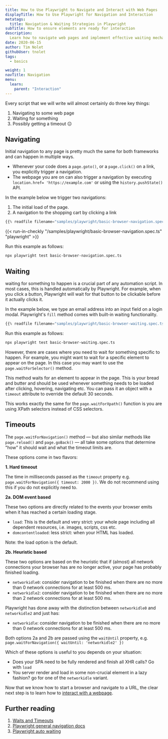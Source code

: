 ```yaml
---
title: How to Use Playwright to Navigate and Interact with Web Pages
displayTitle: How to Use Playwright for Navigation and Interaction
metatags:
  title: Navigation & Waiting Strategies in Playwright
subTitle: How to ensure elements are ready for interaction
description:
  Learn how to navigate web pages and implement effective waiting mechanisms. A guide ideal for developers looking to refine their automation scripts.
date: 2020-06-15
author: Tim Nolet
githubUser: tnolet
tags:
  - basics

weight: 1
navTitle: Navigation
menu:
  learn:
    parent: "Interaction"
---
```


Every script that we will write will almost certainly do three key things:
1. Navigating to some web page
2. Waiting for something
3. Possibly getting a timeout 😐

<!-- more -->

## Navigating

Initial navigation to any page is pretty much the same for both frameworks and can happen in multiple ways.

- Whenever your code does a `page.goto()`, or a `page.click()` on a link, you explicitly trigger a navigation.
- The webpage you are on can also trigger a navigation by executing `location.href= 'https://example.com'` or using the
`history.pushState()` API.

In the example below we trigger two navigations:

1. The initial load of the page.
2. A navigation to the shopping cart by clicking a link

```ts {title="basic-browser-navigation.spec.ts"}
{{% readfile filename="samples/playwright/basic-browser-navigation.spec.ts" %}}
```
{{< run-in-checkly "/samples/playwright/basic-browser-navigation.spec.ts" "playwright"  >}}

Run this example as follows:
```bash
npx playwright test basic-browser-navigation.spec.ts
```

## Waiting

waiting for something to happen is a crucial part of any automation script. In most cases, this is handled automatically
by Playwright. For example, when you click a button, Playwright will wait for that button to be clickable before it actually clicks it.

In the example below, we type an email address into an input field on a login modal. Playwright's `fill` method comes with 
built-in waiting functionality.

```ts {title="basic-browser-waiting.spec.ts"}
{{% readfile filename="samples/playwright/basic-browser-waiting.spec.ts" %}}
```
Run this example as follows:

```bash
npx playwright test basic-browser-waiting.spec.ts
```

However, there are cases where you need to wait for something specific to happen. For example, you might want to wait for a specific element to appear on the page.
In this case you may want to use the `page.waitForSelector()` method.

This method waits for an element to appear in the page. This is your bread and butter and should be used whenever something
needs to be loaded after clicking, hovering, navigating etc. You can pass it an object with a `timeout` attribute
to override the default 30 seconds.

This works exactly the same for the `page.waitForXpath()` function is you are using XPath selectors instead of CSS selectors.

## Timeouts

The `page.waitForNavigation()` method — but also similar methods like `page.reload()` and `page.goBack()` — all take some
options that determine "how" it should wait and what the timeout limits are.

These options come in two flavors:

**1. Hard timeout**

The time in milliseconds passed as the `timeout` property e.g.
`page.waitForNavigation({ timeout: 2000 })`. We do not recommend
using this if you do not explicitly need to.

**2a. DOM event based**

These two options are directly related to the events your browser emits when it has reached a certain loading stage.


- `load`: This is the default and very strict: your whole page including all dependent resources, i.e. images, scripts, css etc.
- `domcontentloaded`: less strict: when your HTML has loaded.

Note: the load option is the default.

**2b. Heuristic based**

These two options are based on the heuristic that if (almost) all network connections your browser has are no longer active,
your page has probably finished loading.

- `networkidle0`: consider navigation to be finished when there are no more than 0 network connections for at least 500 ms.
- `networkidle2`: consider navigation to be finished when there are no more than 2 network connections for at least 500 ms.

Playwright has done away with the distinction between `networkidle0` and `networkidle2` and just has:

- `networkidle`: consider navigation to be finished when there are no more than 0 network connections for at least 500 ms.

Both options 2a and 2b are passed using the `waitUntil` property, e.g. `page.waitForNavigation({ waitUntil: 'networkidle2' })`

Which of these options is useful to you depends on your situation:

- Does your SPA need to be fully rendered and finish all XHR calls? Go with `load`
- You server render and load in some non-crucial element in a lazy fashion? go for one of the `networkidle` variant.


Now that we know how to start a browser and navigate to a URL, the clear next step is to learn how to [interact with a webpage](/learn/playwright/clicking-typing-hovering/).

## Further reading
1. [Waits and Timeouts](/learn/playwright/waits-and-timeouts/)
2. [Playwright general navigation docs](https://playwright.dev/docs/navigations)
3. [Playwright auto waiting](/learn/playwright/interaction/waits/)
